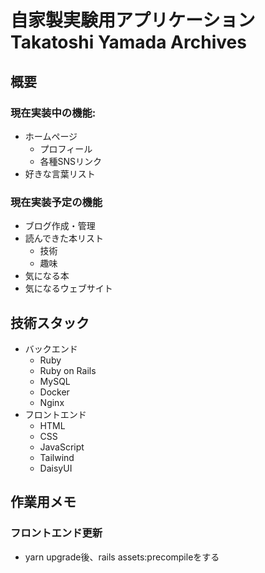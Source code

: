 # 自家製実験用アプリケーション Takatoshi Yamada Archives

## 概要

### 現在実装中の機能:

- ホームページ
  - プロフィール
  - 各種SNSリンク
- 好きな言葉リスト

### 現在実装予定の機能

- ブログ作成・管理
- 読んできた本リスト
  - 技術
  - 趣味
- 気になる本
- 気になるウェブサイト

## 技術スタック

- バックエンド
  - Ruby
  - Ruby on Rails
  - MySQL
  - Docker
  - Nginx
- フロントエンド
  - HTML
  - CSS
  - JavaScript
  - Tailwind
  - DaisyUI

## 作業用メモ

### フロントエンド更新

- yarn upgrade後、rails assets:precompileをする
